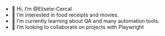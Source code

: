 - 👋 Hi, I’m @Elisete-Cercal
- 👀 I’m interested in food receipts and movies.
- 🌱 I’m currently learning about QA and many automation tools. 
- 💞️ I’m looking to collaborate on projects with Playwright


<!---
Elisete-Cercal/Elisete-Cercal is a ✨ particular ✨ repository because its `README.md` (this file) appears on your GitHub profile.
You can click the Preview link to take a look at your changes.
--->
